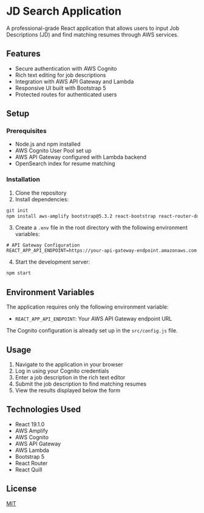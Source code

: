 # JD Search Application

A professional-grade React application that allows users to input Job Descriptions (JD) and find matching resumes through AWS services.

## Features

- Secure authentication with AWS Cognito
- Rich text editing for job descriptions
- Integration with AWS API Gateway and Lambda
- Responsive UI built with Bootstrap 5
- Protected routes for authenticated users

## Setup

### Prerequisites

- Node.js and npm installed
- AWS Cognito User Pool set up
- AWS API Gateway configured with Lambda backend
- OpenSearch index for resume matching

### Installation

1. Clone the repository
2. Install dependencies:

```bash
git init
npm install aws-amplify bootstrap@5.3.2 react-bootstrap react-router-dom react-quill axios
```

3. Create a `.env` file in the root directory with the following environment variables:

```
# API Gateway Configuration
REACT_APP_API_ENDPOINT=https://your-api-gateway-endpoint.amazonaws.com
```

4. Start the development server:

```bash
npm start
```

## Environment Variables

The application requires only the following environment variable:

- `REACT_APP_API_ENDPOINT`: Your AWS API Gateway endpoint URL

The Cognito configuration is already set up in the `src/config.js` file.

## Usage

1. Navigate to the application in your browser
2. Log in using your Cognito credentials
3. Enter a job description in the rich text editor
4. Submit the job description to find matching resumes
5. View the results displayed below the form

## Technologies Used

- React 19.1.0
- AWS Amplify
- AWS Cognito
- AWS API Gateway
- AWS Lambda
- Bootstrap 5
- React Router
- React Quill

## License

[MIT](LICENSE)

